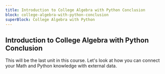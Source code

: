 ```yaml
---
title: Introduction to College Algebra with Python Conclusion
block: college-algebra-with-python-conclusion
superBlock: College Algebra with Python
---
```


## Introduction to College Algebra with Python Conclusion

This will be the last unit in this course. Let's look at how you can connect your Math and Python knowledge with external data.
